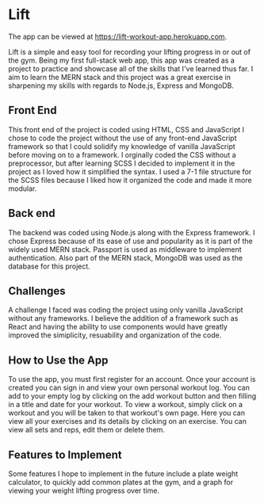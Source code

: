 # Lift

The app can be viewed at https://lift-workout-app.herokuapp.com.

Lift is a simple and easy tool for recording your lifting progress in or out of the gym. Being my first full-stack web app, this app was created as a project to practice and showcase all of the skills that I've learned thus far. I aim to learn the MERN stack and this project was a great exercise in sharpening my skills with regards to Node.js, Express and MongoDB.

## Front End

This front end of the project is coded using HTML, CSS and JavaScript I chose to code the project without the use of any front-end JavaScript framework so that I could solidify my knowledge of vanilla JavaScript before moving on to a framework. I orginally coded the CSS without a preprocessor, but after learning SCSS I decided to implement it in the project as I loved how it simplified the syntax. I used a 7-1 file structure for the SCSS files because I liked how it organized the code and made it more modular.

## Back end

The backend was coded using Node.js along with the Express framework. I chose Express because of its ease of use and popularity as it is part of the widely used MERN stack. Passport is used as middleware to implement authentication. Also part of the MERN stack, MongoDB was used as the database for this project.

## Challenges

A challenge I faced was coding the project using only vanilla JavaScript without any frameworks. I believe the addition of a framework such as React and having the ability to use components would have greatly improved the simiplicity, resuability and organization of the code.


## How to Use the App

To use the app, you must first register for an account. Once your account is created you can sign in and view your own personal workout log. You can add to your empty log by clicking on the add workout button and then filling in a title and date for your workout. To view a workout, simply click on a workout and you will be taken to that workout's own page. Here you can view all your exercises and its details by clicking on an exercise. You can view all sets and reps, edit them or delete them.

## Features to Implement

Some features I hope to implement in the future include a plate weight calculator, to quickly add common plates at the gym, and a graph for viewing your weight lifting progress over time.
